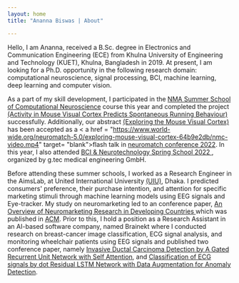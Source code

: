 ```yaml
---
layout: home
title: "Ananna Biswas | About"

---
```


 Hello, I am Ananna, received a B.Sc. degree in Electronics and Communication Engineering (ECE) from Khulna University of Engineering and Technology (KUET), Khulna,
 Bangladesh in 2019. At present, I am looking for a Ph.D. opportunity in the following research domain: computational neuroscience, signal processing, BCI, machine
 learning, deep learning and computer vision.

 As a part of my skill development, I participated in the <a href = "https://compneuro.neuromatch.io/tutorials/intro.html" target="_blank">NMA Summer School of 
 Computational Neuroscience</a> course this year and completed the project <a href = "https://anannabiswas.github.io/projects" target="_blank"> (Activity in Mouse Visual
 Cortex Predicts Spontaneous Running Behaviour)</a> successfully. Additionally, our abstract <a href =                                                                "https://www.reddit.com/r/neuromatch/comments/xo3w0x/ananna_biswas_exploring_the_mouse_visual_cortex/" target="_blank"> (Exploring the Mouse Visual Cortex) </a> has been
 accepted as a < a href = "https://www.world-wide.org/neuromatch-5.0/exploring-mouse-visual-cortex-64b9e2db/nmc-video.mp4" target= "blank">flash talk</a> in <a href= 
 "https://conference.neuromatch.io/"> neuromatch conference 2022</a>. In this year, I also attended <a href ="https://www.gtec.at/spring-school-2022/" target="_blank"> 
 BCI & Neurotechnology Spring School 2022 </a>, organized by g.tec medical engineering GmbH.
 
 Before attending these summer schools, I worked as a Research Engineer in the AimsLab, at United International University <a href = "https://www.uiu.ac.bd/">(UIU)</a>,
 Dhaka. I predicted consumers' preference, their purchase intention, and attention for specific marketing stimuli through machine learning models using EEG signals and 
 Eye-tracker. My study on neuromarketing led to an conference paper, <a href = "https://anannabiswas.github.io/assets/paper/icca.pdf" target="_blank"> An Overview of
 Neuromarketing Research in Developing Countries </a> which was published in <a href= "https://dl.acm.org/doi/abs/10.1145/3542954.3542977" target="_blank">
 ACM</a>. Prior to this, I hold a position as a Research Assistant in an AI-based software company, named Brainekt where I conducted research on breast-cancer image 
 classification, ECG signal analysis, and monitoring wheelchair patients using EEG signals and published two conference paper, namely <a href ="/assets/paper/eict.pdf"
 target="_blank">Invasive Ductal Carcinoma Detection by A Gated Recurrent Unit Network with Self Attention</a>, and <a href ="/assets/paper/iccit.pdf"
 target="_blank">Classification of ECG signals by dot Residual LSTM Network with Data Augmentation for Anomaly Detection</a>. 
     
 
 
